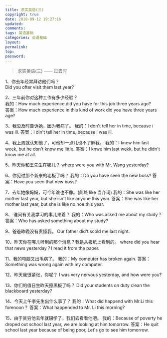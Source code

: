 ```yaml
---
title: 求实英语(三)
copyright: true
date: 2018-09-12 19:27:16
updated:
comments:
tags: 英语基础
categories: 英语基础
layout:
permalink:
top:
password:
---
```


<blockquote class="blockquote-center"> 求实英语(三) —— 过去时 </blockquote>

<!-- more -->

1、你去年经常拜访他们吗？  
Did you ofter visit them last year?

2、三年前你对这种工作有多少经验？  
我的：How much experience did you have for this job three years ago?  
答案：How much experience in this kind of work did you have three years age?  

3、我没及时告诉她，因为我病了。
我的：I don't tell her in time, because i was ill.
答案：I din't tell her in time, because i was ill.

4、我上周就认知他了，可他却一点儿也不了解我。
我的：I knew him last week, but he don't know me little.
答案：I knwe him last wekk, but he didn't know me at all.

5、昨天你和王先生在哪儿？
where were you with Mr. Wang yesterday?

6、你见过那个新来的老板了吗？
我的：Do you have seen the new boss?
答案：Have you seen that new boss?

7、去年她像妈妈，可今年谁也不像。(此处 like 当介词)
我的：She was like her mother last year, but she isn't like anyone this year.
答案：She was like her mother last year, but she is like no noe this year.

8、 谁问有关我学习的事儿来着？
我的：Who was asked me about my study？
答案：Who has asked something about my study?

9、爸爸昨晚没有责怪我。
Our father did't scold me last night.

10、昨天你在哪儿听到的那个消息？我是从报纸上看到的。
where did you hear that news yesterday？I read it from the paper.

11、我的电脑又出毛病了。
我的：My computer has broken again.
答案：Something was wrong again with my computer.

12、昨天我很紧张，你呢？
I was very nervous yesterday, and how were you?

13、你们的值日生昨天擦黑板了吗？
Did your students on duty clean the blackboard yesterday?

14、今天上午李先生出什么事了？
我的：What did happend with Mr.Li this forenoon？
答案：What happended to Mr. Li this morning?

15、由于贫穷他去年就辍学了，我们去看看他吧。
我的：Because of poverty he droped out school last year, we are looking  at him tomorrow.
答案：He quit school last year because of being poor, Let's go to see him tomorrow.
